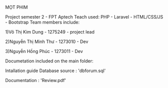 MỌT PHIM


Project semester 2 - FPT Aptech Teach used: PHP - Laravel - HTML/CSS/JS  - Bootstrap
Team members include:

1)Võ Thị Kim Dung - 1275249 - project lead

2)Nguyễn Thị Minh Thư - 1273010 - Dev

3)Nguyễn Hồng Phúc - 1273011 - Dev

Documetation included on the main folder:

Intallation guide
Database source : 'dbforum.sql'

Documentation : 'Review.pdf'
